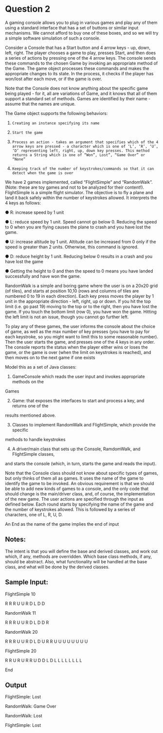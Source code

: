 # Question 2

A gaming console allows you to plug in various games and play any of them using a standard interface that has a set of buttons or similar input mechanisms. We cannot afford to buy one of these boxes, and so we will try a simple software simulation of such a console.

Consider a Console that has a Start button and 4 arrow keys - up, down, left, right. The player chooses a game to play, presses Start, and then does a series of actions by pressing one of the 4 arrow keys. The console sends these commands to the chosen Game by invoking an appropriate method of the Game. The game object processes these commands and makes the appropriate changes to its state. In the process, it checks if the player has won/lost after each move, or if the game is over.

 

Note that the Console does not know anything about the specific game being played - for it, all are variations of Game, and it knows that all of them support a standard set of methods. Games are identified by their name - assume that the names are unique.

 

The Game object supports the following behaviors:

1.     Creating an instance specifying its name

2.     Start the game

3.     Process an action - takes an argument that specifies which of the 4 arrow keys are pressed - a character which is one of ‘L’, ‘R’, ‘U’, ‘D’ representing left, right, up, down key presses. This method returns a String which is one of “Won”, Lost”, “Game Over” or “None”

4.     Keeping track of the number of keystrokes/commands so that it can detect when the game is over

 

We have 2 games implemented, called “FlightSimple” and “RandomWalk”. (Note: these are toy games and not to be analyzed for their content!). FlightSimple is a simple flight simulator. The objective is to fly a plane and land it back safely within the number of keystrokes allowed. It interprets the 4 keys as follows:

 

●      R: increase speed by 1 unit

●      L: reduce speed by 1 unit. Speed cannot go below 0. Reducing the speed to 0 when you are flying causes the plane to crash and you have lost the game.

●      U: increase altitude by 1 unit. Altitude can be increased from 0 only if the speed is greater than 2 units. Otherwise, this command is ignored.

●      D: reduce height by 1 unit. Reducing below 0 results in a crash and you have lost the game

●      Getting the height to 0 and then the speed to 0 means you have landed successfully and have won the game.

 

RandomWalk is a simple and boring game where the user is on a 20x20 grid (of tiles), and starts at position 10,10 (rows and columns of tiles are numbered 0 to 19 in each direction). Each key press moves the player by 1 unit in the appropriate direction - left, right, up or down. If you hit the top limit (i.e. go past 19) moving to the top or to the right, then you have lost the game. If you touch the bottom limit (row 0), you have won the game. Hitting the left limit is not an issue, though you cannot go further left.

 

To play any of these games, the user informs the console about the choice of game, as well as the max number of key presses (you have to pay for each keystroke, so you might want to limit this to some reasonable number). Then the user starts the game, and presses one of the 4 keys in any order. The console reports the status when the player either wins or loses the game, or the game is over (when the limit on keystrokes is reached), and then moves on to the next game if one exists

 

 

Model this as a set of Java classes:

 

1. GameConsole which reads the user input and invokes appropriate methods on the

Games

2. Game: that exposes the interfaces to start and process a key, and returns one of the

results mentioned above.

3. Classes to implement RandomWalk and FlightSimple, which provide the specific

methods to handle keystrokes

4. A driver/main class that sets up the Console, RamdomWalk, and FlightSimple classes,

and starts the console (which, in turn, starts the game and reads the input).

 

Note that the Console class should not know about specific types of games, but only thinks of them all as games. It uses the name of the game to identify the game to be invoked. An obvious requirement is that we should be able to add new kinds of games to a console, and the only code that should change is the main/driver class, and, of course, the implementation of the new game. The user actions are specified through the input as defined below. Each round starts by specifying the name of the game and the number of keystrokes allowed. This is followed by a series of characters, one of L, R, U, D.

An End as the name of the game implies the end of input

 

## Notes:

The intent is that you will define the base and derived classes, and work out which, if any, methods are overridden. Which base class methods, if any, should be abstract. Also, what functionality will be handled at the base class, and what will be done by the derived classes.



## Sample Input:

 

FlightSimple 10

R R R U U R D L D D

RandomWalk 11

R R R U U R D L D D R

RandomWalk 20

R R R U U R D L D U R R U U U U U U U U

FlightSimple 20

R R U R U R R U D D L D L L L L L L L L

End

## Output

 

FlightSimple: Lost

RandomWalk: Game Over

RandomWalk: Lost

FlightSimple: Lost
